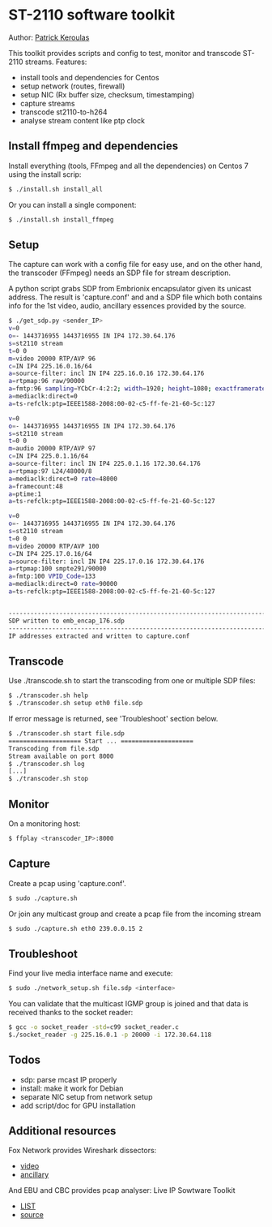 # ST-2110 software toolkit

Author: [Patrick Keroulas](mailto:patrick.keroulas@radio-canada.ca)

This toolkit provides scripts and config to test, monitor and transcode ST-2110 streams.
Features:

* install tools and dependencies for Centos
* setup network (routes, firewall)
* setup NIC (Rx buffer size, checksum, timestamping)
* capture streams
* transcode st2110-to-h264
* analyse stream content like ptp clock

## Install ffmpeg and dependencies

Install everything (tools, FFmpeg and all the dependencies) on Centos 7
using the install scrip:

```sh
$ ./install.sh install_all
```

Or you can install a single component:

```sh
$ ./install.sh install_ffmpeg
```

## Setup

The capture can work with a config file for easy use, and on the other
hand, the transcoder (FFmpeg) needs an SDP file for stream description.

A python script grabs SDP from Embrionix encapsulator given its unicast
address. The result is 'capture.conf' and and a SDP file which both
contains info for the 1st video, audio, ancillary essences provided by
the source.

```sh
$ ./get_sdp.py <sender_IP>
v=0
o=- 1443716955 1443716955 IN IP4 172.30.64.176
s=st2110 stream
t=0 0
m=video 20000 RTP/AVP 96
c=IN IP4 225.16.0.16/64
a=source-filter: incl IN IP4 225.16.0.16 172.30.64.176
a=rtpmap:96 raw/90000
a=fmtp:96 sampling=YCbCr-4:2:2; width=1920; height=1080; exactframerate=30000/1001; depth=10; TCS=SDR; colorimetry=BT709; PM=2110GPM; SSN=ST2110-20:2017; TP=2110TPN; interlace=1
a=mediaclk:direct=0
a=ts-refclk:ptp=IEEE1588-2008:00-02-c5-ff-fe-21-60-5c:127

v=0
o=- 1443716955 1443716955 IN IP4 172.30.64.176
s=st2110 stream
t=0 0
m=audio 20000 RTP/AVP 97
c=IN IP4 225.0.1.16/64
a=source-filter: incl IN IP4 225.0.1.16 172.30.64.176
a=rtpmap:97 L24/48000/8
a=mediaclk:direct=0 rate=48000
a=framecount:48
a=ptime:1
a=ts-refclk:ptp=IEEE1588-2008:00-02-c5-ff-fe-21-60-5c:127

v=0
o=- 1443716955 1443716955 IN IP4 172.30.64.176
s=st2110 stream
t=0 0
m=video 20000 RTP/AVP 100
c=IN IP4 225.17.0.16/64
a=source-filter: incl IN IP4 225.17.0.16 172.30.64.176
a=rtpmap:100 smpte291/90000
a=fmtp:100 VPID_Code=133
a=mediaclk:direct=0 rate=90000
a=ts-refclk:ptp=IEEE1588-2008:00-02-c5-ff-fe-21-60-5c:127


------------------------------------------------------------------------
SDP written to emb_encap_176.sdp
------------------------------------------------------------------------
IP addresses extracted and written to capture.conf
```

## Transcode

Use ./transcode.sh to start the transcoding from one or multiple SDP
files:

```sh
$ ./transcoder.sh help
$ ./transcoder.sh setup eth0 file.sdp
```

If error message is returned, see 'Troubleshoot' section below.

```sh
$ ./transcoder.sh start file.sdp
==================== Start ... ====================
Transcoding from file.sdp
Stream available on port 8000
$ ./transcoder.sh log
[...]
$ ./transcoder.sh stop
```

## Monitor

On a monitoring host:

```sh
$ ffplay <transcoder_IP>:8000
```

## Capture

Create a pcap using 'capture.conf'.

```sh
$ sudo ./capture.sh
```

Or join any multicast group and create a pcap file from the incoming stream

```sh
$ sudo ./capture.sh eth0 239.0.0.15 2
```

## Troubleshoot

Find your live media interface name and execute:

```sh
$ sudo ./network_setup.sh file.sdp <interface>
```

You can validate that the multicast IGMP group is joined and that data
is received thanks to the socket reader:

```sh
$ gcc -o socket_reader -std=c99 socket_reader.c
$./socket_reader -g 225.16.0.1 -p 20000 -i 172.30.64.118
```

## Todos

* sdp: parse mcast IP properly
* install: make it work for Debian
* separate NIC setup from network setup
* add script/doc for GPU installation

## Additional resources

Fox Network provides Wireshark dissectors:

* [video](https://github.com/FOXNEOAdvancedTechnology/smpte2110-20-dissector)
* [ancillary](https://github.com/FOXNEOAdvancedTechnology/smpte2110-40-dissector)

And EBU and CBC provides pcap analyser: Live IP Sowtware Toolkit

* [LIST](http://list.ebu.io/login)
* [source](https://github.com/ebu/pi-list)
